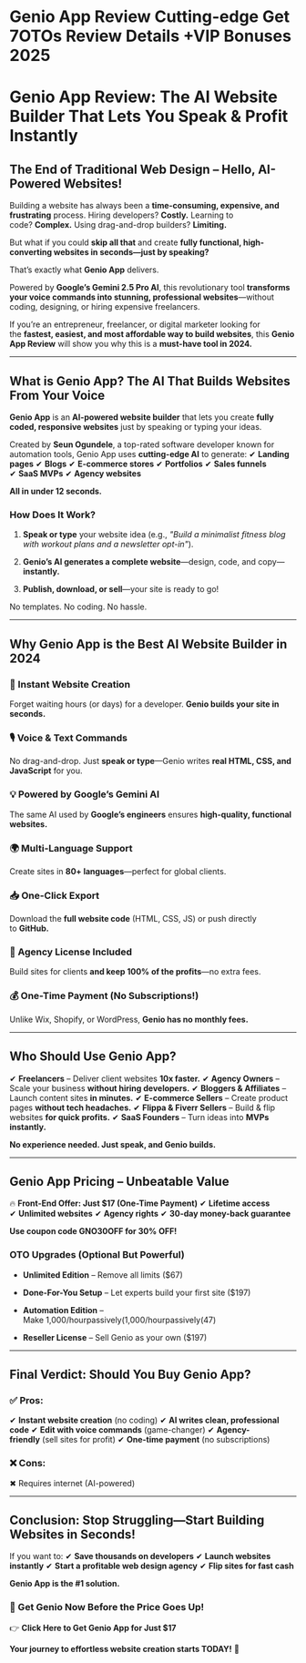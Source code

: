# Genio App Review Cutting-edge Get 7OTOs Review Details +VIP Bonuses 2025
<h1><strong>Genio App Review: The AI Website Builder That Lets You Speak &amp; Profit Instantly</strong></h1>
<h2><strong>The End of Traditional Web Design – Hello, AI-Powered Websites!</strong></h2>
<p class="ds-markdown-paragraph">Building a website has always been a <strong>time-consuming, expensive, and frustrating</strong> process. Hiring developers? <strong>Costly.</strong> Learning to code? <strong>Complex.</strong> Using drag-and-drop builders? <strong>Limiting.</strong></p>
<p class="ds-markdown-paragraph">But what if you could <strong>skip all that</strong> and create <strong>fully functional, high-converting websites in seconds—just by speaking?</strong></p>
<p class="ds-markdown-paragraph">That’s exactly what <strong>Genio App</strong> delivers.</p>
<p class="ds-markdown-paragraph">Powered by <strong>Google’s Gemini 2.5 Pro AI</strong>, this revolutionary tool <strong>transforms your voice commands into stunning, professional websites</strong>—without coding, designing, or hiring expensive freelancers.</p>
<p class="ds-markdown-paragraph">If you’re an entrepreneur, freelancer, or digital marketer looking for the <strong>fastest, easiest, and most affordable way to build websites</strong>, this <strong>Genio App Review</strong> will show you why this is a <strong>must-have tool in 2024.</strong></p>


<hr />

<h2><strong>What is Genio App? The AI That Builds Websites From Your Voice</strong></h2>
<p class="ds-markdown-paragraph"><strong>Genio App</strong> is an <strong>AI-powered website builder</strong> that lets you create <strong>fully coded, responsive websites</strong> just by speaking or typing your ideas.</p>
<p class="ds-markdown-paragraph">Created by <strong>Seun Ogundele</strong>, a top-rated software developer known for automation tools, Genio App uses <strong>cutting-edge AI</strong> to generate:
✔ <strong>Landing pages</strong>
✔ <strong>Blogs</strong>
✔ <strong>E-commerce stores</strong>
✔ <strong>Portfolios</strong>
✔ <strong>Sales funnels</strong>
✔ <strong>SaaS MVPs</strong>
✔ <strong>Agency websites</strong></p>
<p class="ds-markdown-paragraph"><strong>All in under 12 seconds.</strong></p>

<h3><strong>How Does It Work?</strong></h3>
<ol start="1">
 	<li>
<p class="ds-markdown-paragraph"><strong>Speak or type</strong> your website idea (e.g., <em>"Build a minimalist fitness blog with workout plans and a newsletter opt-in"</em>).</p>
</li>
 	<li>
<p class="ds-markdown-paragraph"><strong>Genio’s AI generates a complete website</strong>—design, code, and copy—<strong>instantly.</strong></p>
</li>
 	<li>
<p class="ds-markdown-paragraph"><strong>Publish, download, or sell</strong>—your site is ready to go!</p>
</li>
</ol>
<p class="ds-markdown-paragraph">No templates. No coding. No hassle.</p>


<hr />

<h2><strong>Why Genio App is the Best AI Website Builder in 2024</strong></h2>
<h3><strong>🚀 Instant Website Creation</strong></h3>
<p class="ds-markdown-paragraph">Forget waiting hours (or days) for a developer. <strong>Genio builds your site in seconds.</strong></p>

<h3><strong>🎙️ Voice &amp; Text Commands</strong></h3>
<p class="ds-markdown-paragraph">No drag-and-drop. Just <strong>speak or type</strong>—Genio writes <strong>real HTML, CSS, and JavaScript</strong> for you.</p>

<h3><strong>💡 Powered by Google’s Gemini AI</strong></h3>
<p class="ds-markdown-paragraph">The same AI used by <strong>Google’s engineers</strong> ensures <strong>high-quality, functional websites.</strong></p>

<h3><strong>🌍 Multi-Language Support</strong></h3>
<p class="ds-markdown-paragraph">Create sites in <strong>80+ languages</strong>—perfect for global clients.</p>

<h3><strong>📥 One-Click Export</strong></h3>
<p class="ds-markdown-paragraph">Download the <strong>full website code</strong> (HTML, CSS, JS) or push directly to <strong>GitHub.</strong></p>

<h3><strong>🤑 Agency License Included</strong></h3>
<p class="ds-markdown-paragraph">Build sites for clients <strong>and keep 100% of the profits</strong>—no extra fees.</p>

<h3><strong>💰 One-Time Payment (No Subscriptions!)</strong></h3>
<p class="ds-markdown-paragraph">Unlike Wix, Shopify, or WordPress, <strong>Genio has no monthly fees.</strong></p>


<hr />

<h2><strong>Who Should Use Genio App?</strong></h2>
<p class="ds-markdown-paragraph">✔ <strong>Freelancers</strong> – Deliver client websites <strong>10x faster.</strong>
✔ <strong>Agency Owners</strong> – Scale your business <strong>without hiring developers.</strong>
✔ <strong>Bloggers &amp; Affiliates</strong> – Launch content sites <strong>in minutes.</strong>
✔ <strong>E-commerce Sellers</strong> – Create product pages <strong>without tech headaches.</strong>
✔ <strong>Flippa &amp; Fiverr Sellers</strong> – Build &amp; flip websites <strong>for quick profits.</strong>
✔ <strong>SaaS Founders</strong> – Turn ideas into <strong>MVPs instantly.</strong></p>
<p class="ds-markdown-paragraph"><strong>No experience needed. Just speak, and Genio builds.</strong></p>


<hr />

<h2><strong>Genio App Pricing – Unbeatable Value</strong></h2>
<p class="ds-markdown-paragraph">🔥 <strong>Front-End Offer: Just $17 (One-Time Payment)</strong>
✔ <strong>Lifetime access</strong>
✔ <strong>Unlimited websites</strong>
✔ <strong>Agency rights</strong>
✔ <strong>30-day money-back guarantee</strong></p>
<p class="ds-markdown-paragraph"><strong>Use coupon code GNO30OFF for 30% OFF!</strong></p>

<h3><strong>OTO Upgrades (Optional But Powerful)</strong></h3>
<ul>
 	<li>
<p class="ds-markdown-paragraph"><strong>Unlimited Edition</strong> – Remove all limits ($67)</p>
</li>
 	<li>
<p class="ds-markdown-paragraph"><strong>Done-For-You Setup</strong> – Let experts build your first site ($197)</p>
</li>
 	<li>
<p class="ds-markdown-paragraph"><strong>Automation Edition</strong> – Make <span class="katex"><span class="katex-mathml">1,000/hourpassively(</span><span class="katex-html" aria-hidden="true"><span class="base"><span class="mord">1</span><span class="mpunct">,</span><span class="mord">000/</span><span class="mord mathnormal">h</span><span class="mord mathnormal">o</span><span class="mord mathnormal">u</span><span class="mord mathnormal">r</span><span class="mord mathnormal">p</span><span class="mord mathnormal">a</span><span class="mord mathnormal">ss</span><span class="mord mathnormal">i</span><span class="mord mathnormal">v</span><span class="mord mathnormal">e</span><span class="mord mathnormal">l</span><span class="mord mathnormal">y</span><span class="mopen">(</span></span></span></span>47)</p>
</li>
 	<li>
<p class="ds-markdown-paragraph"><strong>Reseller License</strong> – Sell Genio as your own ($197)</p>
</li>
</ul>

<hr />

<h2><strong>Final Verdict: Should You Buy Genio App?</strong></h2>
<h3><strong>✅ Pros:</strong></h3>
<p class="ds-markdown-paragraph">✔ <strong>Instant website creation</strong> (no coding)
✔ <strong>AI writes clean, professional code</strong>
✔ <strong>Edit with voice commands</strong> (game-changer)
✔ <strong>Agency-friendly</strong> (sell sites for profit)
✔ <strong>One-time payment</strong> (no subscriptions)</p>

<h3><strong>❌ Cons:</strong></h3>
<p class="ds-markdown-paragraph">✖ Requires internet (AI-powered)</p>


<hr />

<h2><strong>Conclusion: Stop Struggling—Start Building Websites in Seconds!</strong></h2>
<p class="ds-markdown-paragraph">If you want to:
✔ <strong>Save thousands on developers</strong>
✔ <strong>Launch websites instantly</strong>
✔ <strong>Start a profitable web design agency</strong>
✔ <strong>Flip sites for fast cash</strong></p>
<p class="ds-markdown-paragraph"><strong>Genio App is the #1 solution.</strong></p>

<h3><strong>🚀 Get Genio Now Before the Price Goes Up!</strong></h3>
<p class="ds-markdown-paragraph">👉 <strong><a target="_blank" rel="noreferrer">Click Here to Get Genio App for Just $17</a></strong></p>
<p class="ds-markdown-paragraph"><strong>Your journey to effortless website creation starts TODAY!</strong> 🚀</p>
